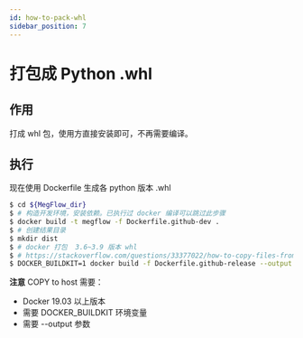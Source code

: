 ```yaml
---
id: how-to-pack-whl
sidebar_position: 7
---
```


# 打包成 Python .whl

## 作用
打成 whl 包，使用方直接安装即可，不再需要编译。

## 执行

现在使用 Dockerfile 生成各 python 版本 .whl

```bash
$ cd ${MegFlow_dir}
$ # 构造开发环境，安装依赖。已执行过 docker 编译可以跳过此步骤
$ docker build -t megflow -f Dockerfile.github-dev .
$ # 创建结果目录
$ mkdir dist
$ # docker 打包  3.6~3.9 版本 whl
$ # https://stackoverflow.com/questions/33377022/how-to-copy-files-from-dockerfile-to-host
$ DOCKER_BUILDKIT=1 docker build -f Dockerfile.github-release --output dist .
```

**注意** COPY to host 需要：
* Docker 19.03 以上版本
* 需要 DOCKER_BUILDKIT 环境变量
* 需要 --output 参数